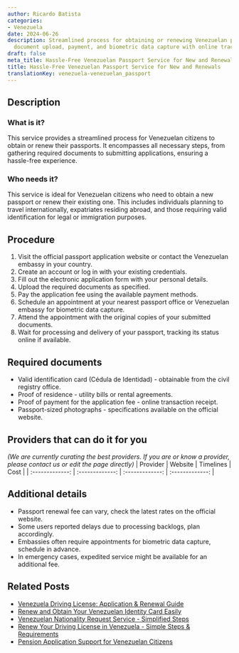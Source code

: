 ```yaml
---
author: Ricardo Batista
categories:
- Venezuela
date: 2024-06-26
description: Streamlined process for obtaining or renewing Venezuelan passports, including
  document upload, payment, and biometric data capture with online tracking.
draft: false
meta_title: Hassle-Free Venezuelan Passport Service for New and Renewals
title: Hassle-Free Venezuelan Passport Service for New and Renewals
translationKey: venezuela-venezuelan_passport
---
```



## Description
### What is it?
This service provides a streamlined process for Venezuelan citizens to obtain or renew their passports. It encompasses all necessary steps, from gathering required documents to submitting applications, ensuring a hassle-free experience.

### Who needs it?
This service is ideal for Venezuelan citizens who need to obtain a new passport or renew their existing one. This includes individuals planning to travel internationally, expatriates residing abroad, and those requiring valid identification for legal or immigration purposes.

## Procedure

1. Visit the official passport application website or contact the Venezuelan embassy in your country.
2. Create an account or log in with your existing credentials.
3. Fill out the electronic application form with your personal details.
4. Upload the required documents as specified.
5. Pay the application fee using the available payment methods.
6. Schedule an appointment at your nearest passport office or Venezuelan embassy for biometric data capture.
7. Attend the appointment with the original copies of your submitted documents.
8. Wait for processing and delivery of your passport, tracking its status online if available.


## Required documents

- Valid identification card (Cédula de Identidad) - obtainable from the civil registry office.
- Proof of residence - utility bills or rental agreements.
- Proof of payment for the application fee - online transaction receipt.
- Passport-sized photographs - specifications available on the official website.


## Providers that can do it for you
_(We are currently curating the best providers. If you are or know a provider, please contact us or edit the page directly)_
| Provider        |     Website     |     Timelines    |       Cost      |
| :-------------: | :-------------: |  :-------------: | :-------------: |

## Additional details

- Passport renewal fee can vary, check the latest rates on the official website.
- Some users reported delays due to processing backlogs, plan accordingly.
- Embassies often require appointments for biometric data capture, schedule in advance.
- In emergency cases, expedited service might be available for an additional fee.




## Related Posts

- [Venezuela Driving License: Application & Renewal Guide](https://tramitit.com/guides/venezuela/driving_license/)
- [Renew and Obtain Your Venezuelan Identity Card Easily](https://tramitit.com/guides/venezuela/identity_card/)
- [Venezuelan Nationality Request Service - Simplified Steps](https://tramitit.com/guides/venezuela/nationality_request/)
- [Renew Your Driving License in Venezuela - Simple Steps & Requirements](https://tramitit.com/guides/venezuela/driving_license_renewal/)
- [Pension Application Support for Venezuelan Citizens](https://tramitit.com/guides/venezuela/pension_request/)